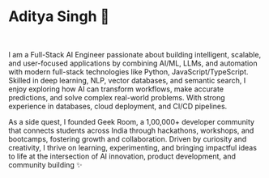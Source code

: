 <h1>Aditya Singh 🚀</h1>
<br /> 
                    
<p align="left">
I am a Full-Stack AI Engineer passionate about building intelligent, scalable, and user-focused applications by combining AI/ML, LLMs, and automation with modern full-stack technologies like Python, JavaScript/TypeScript. Skilled in deep learning, NLP, vector databases, and semantic search, I enjoy exploring how AI can transform workflows, make accurate predictions, and solve complex real-world problems. With strong experience in databases, cloud deployment, and CI/CD pipelines.

As a side quest, I founded Geek Room, a 1,00,000+ developer community that connects students across India through hackathons, workshops, and bootcamps, fostering growth and collaboration. Driven by curiosity and creativity, I thrive on learning, experimenting, and bringing impactful ideas to life at the intersection of AI innovation, product development, and community building ✨
</p>

                


            
